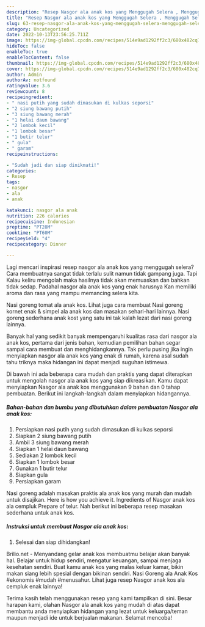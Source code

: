 ```yaml
---
description: "Resep Nasgor ala anak kos yang Menggugah Selera , Menggugah Selera"
title: "Resep Nasgor ala anak kos yang Menggugah Selera , Menggugah Selera"
slug: 63-resep-nasgor-ala-anak-kos-yang-menggugah-selera-menggugah-selera
category: Uncategorized
date: 2022-10-13T23:56:25.711Z
image: https://img-global.cpcdn.com/recipes/514e9ad1292ff2c3/680x482cq70/nasgor-ala-anak-kos-foto-resep-utama.jpg
hideToc: false
enableToc: true
enableTocContent: false
thumbnail: https://img-global.cpcdn.com/recipes/514e9ad1292ff2c3/680x482cq70/nasgor-ala-anak-kos-foto-resep-utama.jpg
cover: https://img-global.cpcdn.com/recipes/514e9ad1292ff2c3/680x482cq70/nasgor-ala-anak-kos-foto-resep-utama.jpg
author: Admin
authorAv: notfound
ratingvalue: 3.6
reviewcount: 8
recipeingredient:
- " nasi putih yang sudah dimasukan di kulkas seporsi"
- "2 siung bawang putih"
- "3 siung bawang merah"
- "1 helai daun bawang"
- "2 lombok kecil"
- "1 lombok besar"
- "1 butir telur"
- " gula"
- " garam"
recipeinstructions:

- "Sudah jadi dan siap dinikmati!"
categories:
- Resep
tags:
- nasgor
- ala
- anak

katakunci: nasgor ala anak 
nutrition: 226 calories
recipecuisine: Indonesian
preptime: "PT28M"
cooktime: "PT60M"
recipeyield: "4"
recipecategory: Dinner

---
```



Lagi mencari inspirasi resep nasgor ala anak kos yang menggugah selera? Cara membuatnya sangat tidak terlalu sulit namun tidak gampang juga. Tapi Kalau keliru mengolah maka hasilnya tidak akan memuaskan dan bahkan tidak sedap. Padahal nasgor ala anak kos yang enak harusnya Kan memiliki aroma dan rasa yang mampu memancing selera kita.


Nasi goreng tomat ala anak kos. Lihat juga cara membuat Nasi goreng kornet enak &amp; simpel ala anak kos dan masakan sehari-hari lainnya. Nasi goreng sederhana anak kost yang satu ini tak kalah lezat dari nasi goreng lainnya.

Banyak hal yang sedikit banyak mempengaruhi kualitas rasa dari nasgor ala anak kos, pertama dari jenis bahan, kemudian pemilihan bahan segar sampai cara membuat dan menghidangkannya. Tak perlu pusing jika ingin menyiapkan nasgor ala anak kos yang enak di rumah, karena asal sudah tahu triknya maka hidangan ini dapat menjadi suguhan istimewa.


Di bawah ini ada beberapa cara mudah dan praktis yang dapat diterapkan untuk mengolah nasgor ala anak kos yang siap dikreasikan. Kamu dapat menyiapkan Nasgor ala anak kos menggunakan 9 bahan dan 0 tahap pembuatan. Berikut ini langkah-langkah dalam menyiapkan hidangannya.

<!--inarticleads1-->

##### Bahan-bahan dan bumbu yang dibutuhkan dalam pembuatan Nasgor ala anak kos:

1. Persiapkan  nasi putih yang sudah dimasukan di kulkas seporsi
1. Siapkan 2 siung bawang putih
1. Ambil 3 siung bawang merah
1. Siapkan 1 helai daun bawang
1. Sediakan 2 lombok kecil
1. Siapkan 1 lombok besar
1. Gunakan 1 butir telur
1. Siapkan  gula
1. Persiapkan  garam


Nasi goreng adalah masakan praktis ala anak kos yang murah dan mudah untuk disajikan. Here is how you achieve it. Ingredients of Nasgor anak kos ala cempluk Prepare of telur. Nah berikut ini beberapa resep masakan sederhana untuk anak kos. 

<!--inarticleads2-->

##### Instruksi untuk membuat Nasgor ala anak kos:


1. Selesai dan siap dihidangkan!

Brilio.net - Menyandang gelar anak kos membuatmu belajar akan banyak hal. Belajar untuk hidup sendiri, mengatur keuangan, sampai menjaga kesehatan sendiri. Buat kamu anak kos yang malas keluar kamar, bikin makan siang lebih spesial dengan bikinan sendiri. Nasi Goreng ala Anak Kos #ekonomis #mudah #menusahur. Lihat juga resep Nasgor anak kos ala cempluk enak lainnya! 

Terima kasih telah menggunakan resep yang kami tampilkan di sini. Besar harapan kami, olahan Nasgor ala anak kos yang mudah di atas dapat membantu anda menyiapkan hidangan yang lezat untuk keluarga/teman maupun menjadi ide untuk berjualan makanan. Selamat mencoba!
